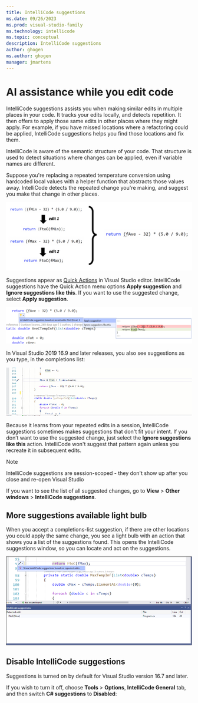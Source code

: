 ```yaml
---
title: IntelliCode suggestions
ms.date: 09/26/2023
ms.prod: visual-studio-family
ms.technology: intellicode
ms.topic: conceptual
description: IntelliCode suggestions
author: ghogen
ms.author: ghogen
manager: jmartens
---
```

# AI assistance while you edit code

IntelliCode suggestions assists you when making similar edits in multiple places in your code. It tracks your edits locally, and detects repetition. It then offers to apply those same edits in other places where they might apply. For example, if you have missed locations where a refactoring could be applied, IntelliCode suggestions helps you find those locations and fix them.

IntelliCode is aware of the semantic structure of your code. That structure is used to detect situations where changes can be applied, even if variable names are different.

Suppose you're replacing a repeated temperature conversion using hardcoded local values with a helper function that abstracts those values away. IntelliCode detects the repeated change you're making, and suggest you make that change in other places.

![Screenshot showing suggestions showing how repeated edits lead to finding suggestions.](media/intellicode/intellicode-suggestions-illustrated.png)

Suggestions appear as [Quick Actions](/visualstudio/ide/quick-actions) in Visual Studio editor. IntelliCode suggestions have the Quick Action menu options **Apply suggestion** and **Ignore suggestions like this**. If you want to use the suggested change, select **Apply suggestion**. 

![Screenshot showing IntelliCode suggestions lightbulb.](media/intellicode/intellicode-suggestions-apply.png)

In Visual Studio 2019 16.9 and later releases, you also see suggestions as you type, in the completions list:

![Screenshot showing IntelliCode suggestions shown in completions list.](media/intellicode/intellicode-suggestions-in-completions.gif)

Because it learns from your repeated edits in a session, IntelliCode suggestions sometimes makes suggestions that don't fit your intent. If you don’t want to use the suggested change, just select the **Ignore suggestions like this** action. IntelliCode won't suggest that pattern again unless you recreate it in subsequent edits. 
 
 > [!NOTE]
 > IntelliCode suggestions are session-scoped - they don't show up after you close and re-open Visual Studio
 
If you want to see the list of all suggested changes, go to **View** > **Other windows** > **IntelliCode suggestions**. 

## More suggestions available light bulb

When you accept a completions-list suggestion, if there are other locations you could apply the same change, you see a light bulb with an action that shows you a list of the suggestions found. This opens the IntelliCode suggestions window, so you can locate and act on the suggestions. 

![Screenshot showing IntelliCode suggestions discovery.](media/intellicode/intellicode-suggestions-discovery-and-toolwindow.png)

## Disable IntelliCode suggestions

Suggestions is turned on by default for Visual Studio version 16.7 and later. 

If you wish to turn it off, choose **Tools** > **Options**, **IntelliCode General** tab, and then switch **C# suggestions** to **Disabled**:
